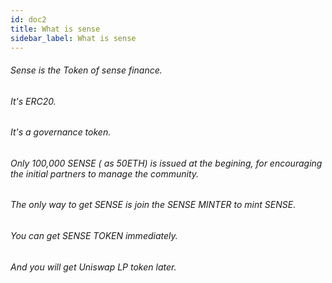 ```yaml
---
id: doc2
title: What is sense 
sidebar_label: What is sense
---
```



###### Sense is the Token of sense finance.
###### It's ERC20.
###### It's a governance token.

###### Only 100,000 SENSE ( as 50ETH)  is issued at the begining,  for encouraging the initial partners to manage the community.
###### The only way to get SENSE is join the SENSE MINTER to mint SENSE.
###### You can get SENSE TOKEN  immediately.
###### And you will get Uniswap LP token later. 
